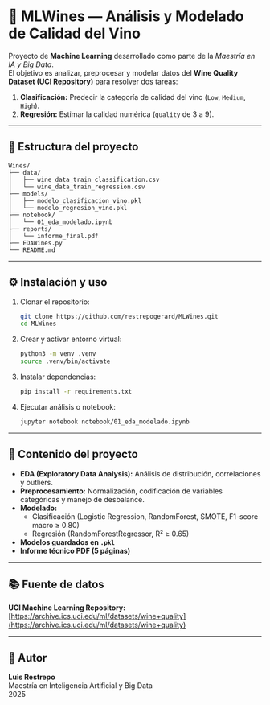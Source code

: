 # 🍷 MLWines — Análisis y Modelado de Calidad del Vino

Proyecto de **Machine Learning** desarrollado como parte de la *Maestría en IA y Big Data*.  
El objetivo es analizar, preprocesar y modelar datos del **Wine Quality Dataset (UCI Repository)** para resolver dos tareas:

1. **Clasificación:** Predecir la categoría de calidad del vino (`Low`, `Medium`, `High`).
2. **Regresión:** Estimar la calidad numérica (`quality` de 3 a 9).

---

## 📂 Estructura del proyecto

```
Wines/
├── data/
│   ├── wine_data_train_classification.csv
│   └── wine_data_train_regression.csv
├── models/
│   ├── modelo_clasificacion_vino.pkl
│   └── modelo_regresion_vino.pkl
├── notebook/
│   └── 01_eda_modelado.ipynb
├── reports/
│   └── informe_final.pdf
├── EDAWines.py
└── README.md
```

---

## ⚙️ Instalación y uso

1. Clonar el repositorio:
   ```bash
   git clone https://github.com/restrepogerard/MLWines.git
   cd MLWines
   ```

2. Crear y activar entorno virtual:
   ```bash
   python3 -m venv .venv
   source .venv/bin/activate
   ```

3. Instalar dependencias:
   ```bash
   pip install -r requirements.txt
   ```

4. Ejecutar análisis o notebook:
   ```bash
   jupyter notebook notebook/01_eda_modelado.ipynb
   ```

---

## 🧠 Contenido del proyecto

- **EDA (Exploratory Data Analysis):** Análisis de distribución, correlaciones y outliers.  
- **Preprocesamiento:** Normalización, codificación de variables categóricas y manejo de desbalance.  
- **Modelado:**  
  - Clasificación (Logistic Regression, RandomForest, SMOTE, F1-score macro ≥ 0.80)  
  - Regresión (RandomForestRegressor, R² ≥ 0.65)  
- **Modelos guardados en `.pkl`**  
- **Informe técnico PDF (5 páginas)**  

---

## 📚 Fuente de datos

**UCI Machine Learning Repository:**  
[https://archive.ics.uci.edu/ml/datasets/wine+quality](https://archive.ics.uci.edu/ml/datasets/wine+quality)

---

## 👤 Autor

**Luis Restrepo**  
Maestría en Inteligencia Artificial y Big Data  
2025
